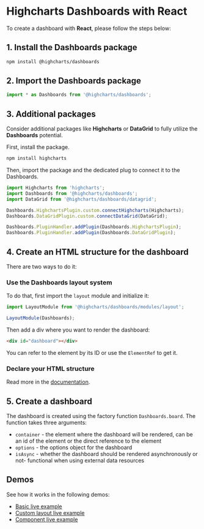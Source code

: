 # Highcharts Dashboards with React

To create a dashboard with **React**, please follow the steps below:

## 1. Install the Dashboards package

```bash
npm install @highcharts/dashboards
```

## 2. Import the Dashboards package

```typescript
import * as Dashboards from '@highcharts/dashboards';
```

## 3. Additional packages

Consider additional packages like **Highcharts** or **DataGrid** to fully utilize the **Dashboards** potential.

First, install the package.
```bash
npm install highcharts
```

Then, import the package and the dedicated plug to connect it to the Dashboards.

```typescript
import Highcharts from 'highcharts';
import Dashboards from '@highcharts/dashboards';
import DataGrid from '@highcharts/dashboards/datagrid';

Dashboards.HighchartsPlugin.custom.connectHighcharts(Highcharts);
Dashboards.DataGridPlugin.custom.connectDataGrid(DataGrid);

Dashboards.PluginHandler.addPlugin(Dashboards.HighchartsPlugin);
Dashboards.PluginHandler.addPlugin(Dashboards.DataGridPlugin);
```

## 4. Create an HTML structure for the dashboard

There are two ways to do it:

### Use the Dashboards layout system
To do that, first import the `layout` module and initialize it:

```typescript
import LayoutModule from '@highcharts/dashboards/modules/layout';

LayoutModule(Dashboards);
```
Then add a div where you want to render the dashboard:
```html
<div id="dashboard"></div>
```

You can refer to the element by its ID or use the `ElementRef` to get it.

### Declare your HTML structure
Read more in the [documentation](https://www.highcharts.com/docs/dashboards/layout-description).

## 5. Create a dashboard
The dashboard is created using the factory function `Dashboards.board`. The function takes three arguments:
- `container` - the element where the dashboard will be rendered, can be an id of the element or the direct reference to the element
- `options` - the options object for the dashboard
- `isAsync` - whether the dashboard should be rendered asynchronously or not- functional when using external data resources

## Demos
See how it works in the following demos:
- [Basic live example](https://stackblitz.com/edit/stackblitz-starters-xn8e17)
- [Custom layout live example](https://stackblitz.com/edit/stackblitz-starters-g6quez)
- [Component live example](https://stackblitz.com/edit/stackblitz-starters-sx8crk)

